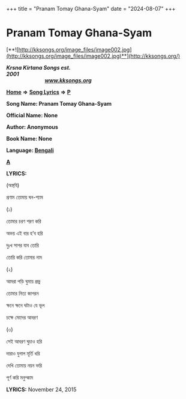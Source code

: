 +++
title = "Pranam Tomay Ghana-Syam"
date = "2024-08-07"
+++

# Pranam Tomay Ghana-Syam
[**![http://kksongs.org/image_files/image002.jpg](http://kksongs.org/image_files/image002.jpg)**](http://kksongs.org/)

**_Krsna Kirtana Songs est. 2001_**                                                                                                                                                 **_www.kksongs.org_**

**[Home](http://kksongs.org/)** **⇒** **[Song Lyrics](http://kksongs.org/lyrics.html)** **⇒** **[P](http://kksongs.org/songs/song_p.html)**

**Song Name: Pranam Tomay Ghana-Syam**

**Official Name: None**

**Author: Anonymous**

**Book Name: None**

**Language: [Bengali](http://kksongs.org/language/list/bengali.html)**

**[A](http://kksongs.org/songs/p/pranamtomai.html)**

**LYRICS:**

(অস্থযি)

প্রণাম তোমায় ঘন\-শ্যাম

(১)

তোমার চরণ শরণ করি

অভয় এই বার হ’ব হরি

দুঃখ সাগর যাব তোরি

তোরি করি তোমার নাম

(২)

আমরা পড়ি ঘুমায় প্রভু

তোমার নিত্য জাগরন

ক্ষনে ক্ষনে ঘটাও যে ভূল

চক্ষে মোদের আবরণ

(৩)

সেই আবরণ ঘুচাও হরি

দারাও যুগাল মূর্তি ধরি

দেখি তোমায় নয়ন ভরি

পূর্ণ করি মনুশ্কাম

**LYRICS:** November 24, 2015